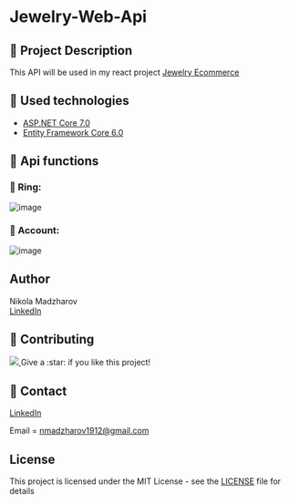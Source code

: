 # Jewelry-Web-Api

## :pencil: Project Description
This API will be used in my react project [Jewelry Ecommerce](https://github.com/NikolaMadzharov/Jewelry-Ecommerce)

## :hammer: Used technologies
* [ASP.NET Core 7.0](https://dotnet.microsoft.com/en-us/download/dotnet/7.0)
* [Entity Framework Core 6.0](https://learn.microsoft.com/en-us/ef/core/)

## :loudspeaker: Api functions

### :pushpin: Ring:
![image](https://user-images.githubusercontent.com/89745007/231189874-609e1e9c-3ab4-480a-9154-46a0c137540d.png)


### :pushpin: Account:
![image](https://user-images.githubusercontent.com/89745007/229611625-386eef4c-b295-41c4-af99-36fada577879.png)



## Author
Nikola Madzharov
<br />
[LinkedIn](https://www.linkedin.com/in/nikola-madzharov-106b90236/)


## :wave: Contributing

<a href="https://github.com/Louis3797/awesome-readme-template/graphs/contributors">
  <img src="https://contrib.rocks/image?repo=Louis3797/awesome-readme-template" />
</a>
Give a :star: if you like this project!


## :handshake: Contact

[LinkedIn](https://www.linkedin.com/in/nikola-madzharov-106b90236/)


Email = nmadzharov1912@gmail.com



## License
This project is licensed under the MIT License - see the [LICENSE](LICENSE) file for details
